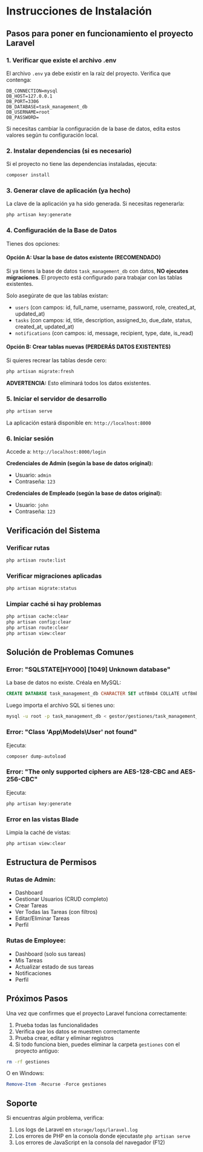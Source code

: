 # Instrucciones de Instalación

## Pasos para poner en funcionamiento el proyecto Laravel

### 1. Verificar que existe el archivo .env

El archivo `.env` ya debe existir en la raíz del proyecto. Verifica que contenga:

```env
DB_CONNECTION=mysql
DB_HOST=127.0.0.1
DB_PORT=3306
DB_DATABASE=task_management_db
DB_USERNAME=root
DB_PASSWORD=
```

Si necesitas cambiar la configuración de la base de datos, edita estos valores según tu configuración local.

### 2. Instalar dependencias (si es necesario)

Si el proyecto no tiene las dependencias instaladas, ejecuta:

```bash
composer install
```

### 3. Generar clave de aplicación (ya hecho)

La clave de la aplicación ya ha sido generada. Si necesitas regenerarla:

```bash
php artisan key:generate
```

### 4. Configuración de la Base de Datos

Tienes dos opciones:

#### Opción A: Usar la base de datos existente (RECOMENDADO)

Si ya tienes la base de datos `task_management_db` con datos, **NO ejecutes migraciones**. El proyecto está configurado para trabajar con las tablas existentes.

Solo asegúrate de que las tablas existan:
- `users` (con campos: id, full_name, username, password, role, created_at, updated_at)
- `tasks` (con campos: id, title, description, assigned_to, due_date, status, created_at, updated_at)
- `notifications` (con campos: id, message, recipient, type, date, is_read)

#### Opción B: Crear tablas nuevas (PERDERÁS DATOS EXISTENTES)

Si quieres recrear las tablas desde cero:

```bash
php artisan migrate:fresh
```

**ADVERTENCIA:** Esto eliminará todos los datos existentes.

### 5. Iniciar el servidor de desarrollo

```bash
php artisan serve
```

La aplicación estará disponible en: `http://localhost:8000`

### 6. Iniciar sesión

Accede a: `http://localhost:8000/login`

**Credenciales de Admin (según la base de datos original):**
- Usuario: `admin`
- Contraseña: `123`

**Credenciales de Empleado (según la base de datos original):**
- Usuario: `john`
- Contraseña: `123`

## Verificación del Sistema

### Verificar rutas

```bash
php artisan route:list
```

### Verificar migraciones aplicadas

```bash
php artisan migrate:status
```

### Limpiar caché si hay problemas

```bash
php artisan cache:clear
php artisan config:clear
php artisan route:clear
php artisan view:clear
```

## Solución de Problemas Comunes

### Error: "SQLSTATE[HY000] [1049] Unknown database"

La base de datos no existe. Créala en MySQL:

```sql
CREATE DATABASE task_management_db CHARACTER SET utf8mb4 COLLATE utf8mb4_unicode_ci;
```

Luego importa el archivo SQL si tienes uno:

```bash
mysql -u root -p task_management_db < gestor/gestiones/task_management_db.sql
```

### Error: "Class 'App\Models\User' not found"

Ejecuta:

```bash
composer dump-autoload
```

### Error: "The only supported ciphers are AES-128-CBC and AES-256-CBC"

Ejecuta:

```bash
php artisan key:generate
```

### Error en las vistas Blade

Limpia la caché de vistas:

```bash
php artisan view:clear
```

## Estructura de Permisos

### Rutas de Admin:
- Dashboard
- Gestionar Usuarios (CRUD completo)
- Crear Tareas
- Ver Todas las Tareas (con filtros)
- Editar/Eliminar Tareas
- Perfil

### Rutas de Employee:
- Dashboard (solo sus tareas)
- Mis Tareas
- Actualizar estado de sus tareas
- Notificaciones
- Perfil

## Próximos Pasos

Una vez que confirmes que el proyecto Laravel funciona correctamente:

1. Prueba todas las funcionalidades
2. Verifica que los datos se muestren correctamente
3. Prueba crear, editar y eliminar registros
4. Si todo funciona bien, puedes eliminar la carpeta `gestiones` con el proyecto antiguo:

```bash
rm -rf gestiones
```

O en Windows:

```powershell
Remove-Item -Recurse -Force gestiones
```

## Soporte

Si encuentras algún problema, verifica:
1. Los logs de Laravel en `storage/logs/laravel.log`
2. Los errores de PHP en la consola donde ejecutaste `php artisan serve`
3. Los errores de JavaScript en la consola del navegador (F12)



